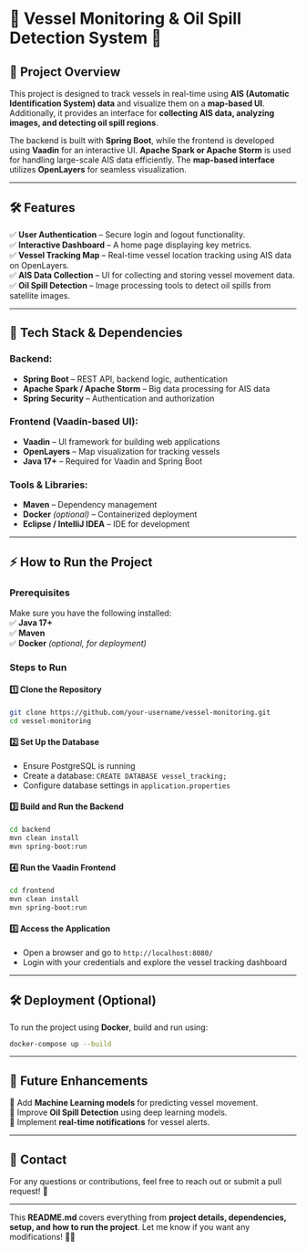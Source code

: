 # 🚢 Vessel Monitoring & Oil Spill Detection System 🌊  

## 📌 Project Overview  
This project is designed to track vessels in real-time using **AIS (Automatic Identification System) data** and visualize them on a **map-based UI**. Additionally, it provides an interface for **collecting AIS data, analyzing images, and detecting oil spill regions**.  

The backend is built with **Spring Boot**, while the frontend is developed using **Vaadin** for an interactive UI. **Apache Spark or Apache Storm** is used for handling large-scale AIS data efficiently. The **map-based interface** utilizes **OpenLayers** for seamless visualization.  

---

## 🛠️ Features  
✅ **User Authentication** – Secure login and logout functionality.  
✅ **Interactive Dashboard** – A home page displaying key metrics.  
✅ **Vessel Tracking Map** – Real-time vessel location tracking using AIS data on OpenLayers.  
✅ **AIS Data Collection** – UI for collecting and storing vessel movement data.  
✅ **Oil Spill Detection** – Image processing tools to detect oil spills from satellite images.  

---

## 📌 Tech Stack & Dependencies  

### **Backend:**  
- **Spring Boot** – REST API, backend logic, authentication  
- **Apache Spark / Apache Storm** – Big data processing for AIS data  
- **Spring Security** – Authentication and authorization  

### **Frontend (Vaadin-based UI):**  
- **Vaadin** – UI framework for building web applications  
- **OpenLayers** – Map visualization for tracking vessels  
- **Java 17+** – Required for Vaadin and Spring Boot  

### **Tools & Libraries:**  
- **Maven** – Dependency management  
- **Docker** *(optional)* – Containerized deployment  
- **Eclipse / IntelliJ IDEA** – IDE for development  

---

## ⚡ How to Run the Project  

### **Prerequisites**  
Make sure you have the following installed:  
✅ **Java 17+**  
✅ **Maven**  
✅ **Docker** *(optional, for deployment)*  

### **Steps to Run**  

#### **1️⃣ Clone the Repository**  
```sh
git clone https://github.com/your-username/vessel-monitoring.git
cd vessel-monitoring
```

#### **2️⃣ Set Up the Database**  
- Ensure PostgreSQL is running  
- Create a database: `CREATE DATABASE vessel_tracking;`  
- Configure database settings in `application.properties`  

#### **3️⃣ Build and Run the Backend**  
```sh
cd backend
mvn clean install
mvn spring-boot:run
```

#### **4️⃣ Run the Vaadin Frontend**  
```sh
cd frontend
mvn clean install
mvn spring-boot:run
```

#### **5️⃣ Access the Application**  
- Open a browser and go to `http://localhost:8080/`  
- Login with your credentials and explore the vessel tracking dashboard  

---

## 🛠️ Deployment (Optional)  

To run the project using **Docker**, build and run using:  
```sh
docker-compose up --build
```

---

## 📌 Future Enhancements  
🔹 Add **Machine Learning models** for predicting vessel movement.  
🔹 Improve **Oil Spill Detection** using deep learning models.  
🔹 Implement **real-time notifications** for vessel alerts.  

---

## 📩 Contact  
For any questions or contributions, feel free to reach out or submit a pull request! 🚀  

---

This **README.md** covers everything from **project details, dependencies, setup, and how to run the project**. Let me know if you want any modifications! 🚢💡
